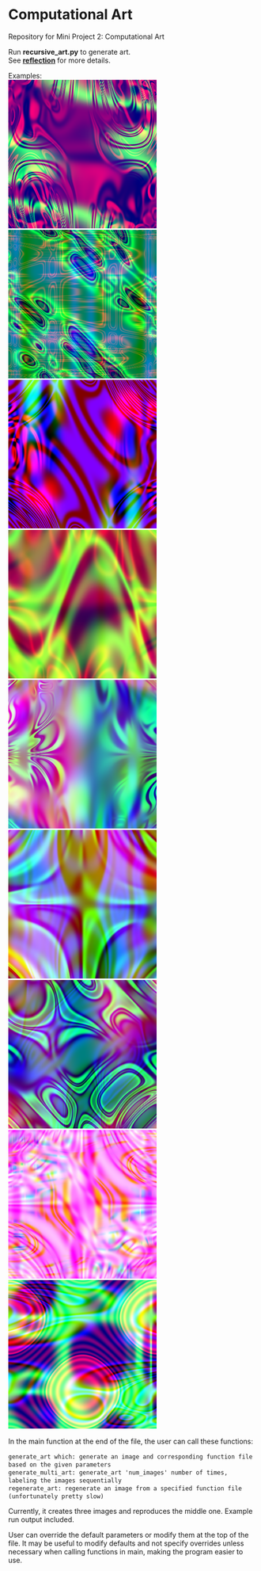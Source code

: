 # Computational Art
 Repository for Mini Project 2: Computational Art

Run **recursive_art.py** to generate art.  
See **[reflection](reflection.md)** for more details.  

Examples:  
<img src="gallery/myart0.png" width="300"> <img src="gallery/myart1.png" width="300"> <img src="gallery/myart5.png" width="300">  
<img src="gallery/myart10.png" width="300"> <img src="gallery/myart13.png" width="300"> <img src="gallery/myart16.png" width="300">  
<img src="gallery/myart19.png" width="300"> <img src="gallery/myart21.png" width="300"> <img src="gallery/myart24.png" width="300">  

In the main function at the end of the file, the user can call these functions:

    generate_art which: generate an image and corresponding function file based on the given parameters
    generate_multi_art: generate_art 'num_images' number of times, labeling the images sequentially
    regenerate_art: regenerate an image from a specified function file (unfortunately pretty slow)  

Currently, it creates three images and reproduces the middle one. Example run output included.  

User can override the default parameters or modify them at the top of the file. It may be useful to modify defaults and not specify overrides unless necessary when calling functions in main, making the program easier to use.  

